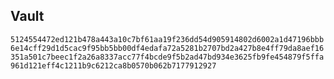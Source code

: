 ## Vault
`
5124554472ed121b478a443a10c7bf61aa19f236dd54d905914802d6002a1d47196bbb6e14cff29d1d5cac9f95bb5bb00df4edafa72a5281b2707bd2a427b8e4ff79da8aef16351a501c7beec1f2a26a8337acc77f4bcde9f5b2ad47bd934e3625fb9fe454879f5ffa961d121eff4c1211b9c6212ca8b0570b062b7177912927
`


